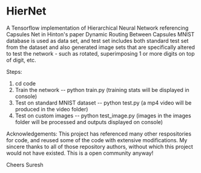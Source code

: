 # HierNet
A Tensorflow implementation of Hierarchical Neural Network referencing Capsules Net in Hinton's paper Dynamic Routing Between Capsules
MNIST database is used as data set, and test set includes both standard test set from the dataset and also generated image sets that are specifically altered to test the network - such as rotated, superimposing 1 or more digits on top of digit, etc.

Steps:
1. cd code
2. Train the network
  -- python train.py  (training stats will be displayed in console)
3. Test on standard MNIST dataset
  -- python test.py  (a mp4 video will be produced in the video folder)
4. Test on custom images
  -- python test_image.py  (images in the images folder will be processed and outputs displayed on console)

Acknowledgements: This project has referenced many other respositories for code, and reused some of the code with extensive modifications. My sincere thanks to all of those repository authors, without which this project would not have existed. This is a open community anyway!

Cheers
Suresh
